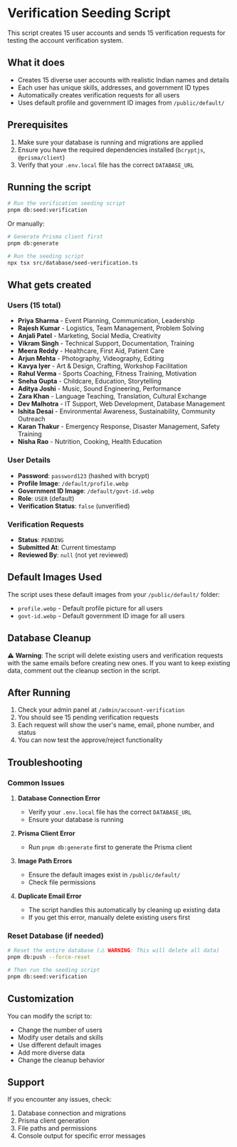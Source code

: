 # Verification Seeding Script

This script creates 15 user accounts and sends 15 verification requests for testing the account verification system.

## What it does

- Creates 15 diverse user accounts with realistic Indian names and details
- Each user has unique skills, addresses, and government ID types
- Automatically creates verification requests for all users
- Uses default profile and government ID images from `/public/default/`

## Prerequisites

1. Make sure your database is running and migrations are applied
2. Ensure you have the required dependencies installed (`bcryptjs`, `@prisma/client`)
3. Verify that your `.env.local` file has the correct `DATABASE_URL`

## Running the script

```bash
# Run the verification seeding script
pnpm db:seed:verification
```

Or manually:

```bash
# Generate Prisma client first
pnpm db:generate

# Run the seeding script
npx tsx src/database/seed-verification.ts
```

## What gets created

### Users (15 total)
- **Priya Sharma** - Event Planning, Communication, Leadership
- **Rajesh Kumar** - Logistics, Team Management, Problem Solving
- **Anjali Patel** - Marketing, Social Media, Creativity
- **Vikram Singh** - Technical Support, Documentation, Training
- **Meera Reddy** - Healthcare, First Aid, Patient Care
- **Arjun Mehta** - Photography, Videography, Editing
- **Kavya Iyer** - Art & Design, Crafting, Workshop Facilitation
- **Rahul Verma** - Sports Coaching, Fitness Training, Motivation
- **Sneha Gupta** - Childcare, Education, Storytelling
- **Aditya Joshi** - Music, Sound Engineering, Performance
- **Zara Khan** - Language Teaching, Translation, Cultural Exchange
- **Dev Malhotra** - IT Support, Web Development, Database Management
- **Ishita Desai** - Environmental Awareness, Sustainability, Community Outreach
- **Karan Thakur** - Emergency Response, Disaster Management, Safety Training
- **Nisha Rao** - Nutrition, Cooking, Health Education

### User Details
- **Password**: `password123` (hashed with bcrypt)
- **Profile Image**: `/default/profile.webp`
- **Government ID Image**: `/default/govt-id.webp`
- **Role**: `USER` (default)
- **Verification Status**: `false` (unverified)

### Verification Requests
- **Status**: `PENDING`
- **Submitted At**: Current timestamp
- **Reviewed By**: `null` (not yet reviewed)

## Default Images Used

The script uses these default images from your `/public/default/` folder:
- `profile.webp` - Default profile picture for all users
- `govt-id.webp` - Default government ID image for all users

## Database Cleanup

⚠️ **Warning**: The script will delete existing users and verification requests with the same emails before creating new ones. If you want to keep existing data, comment out the cleanup section in the script.

## After Running

1. Check your admin panel at `/admin/account-verification`
2. You should see 15 pending verification requests
3. Each request will show the user's name, email, phone number, and status
4. You can now test the approve/reject functionality

## Troubleshooting

### Common Issues

1. **Database Connection Error**
   - Verify your `.env.local` file has the correct `DATABASE_URL`
   - Ensure your database is running

2. **Prisma Client Error**
   - Run `pnpm db:generate` first to generate the Prisma client

3. **Image Path Errors**
   - Ensure the default images exist in `/public/default/`
   - Check file permissions

4. **Duplicate Email Error**
   - The script handles this automatically by cleaning up existing data
   - If you get this error, manually delete existing users first

### Reset Database (if needed)

```bash
# Reset the entire database (⚠️ WARNING: This will delete all data)
pnpm db:push --force-reset

# Then run the seeding script
pnpm db:seed:verification
```

## Customization

You can modify the script to:
- Change the number of users
- Modify user details and skills
- Use different default images
- Add more diverse data
- Change the cleanup behavior

## Support

If you encounter any issues, check:
1. Database connection and migrations
2. Prisma client generation
3. File paths and permissions
4. Console output for specific error messages
